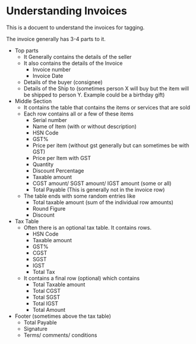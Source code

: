 
# Understanding Invoices

This is a docuent to understand the invoices for tagging. 

The invoice generally has 3-4 parts to it.

- Top parts
  - It Generally contains the details of the seller  
  - It also contains the details of the Invoice 
    - Invoice number 
    - Invoice Date
  - Details of the buyer (consignee)
  - Details of the Ship to (sometimes person X will buy but the item will be shipped to person Y. Example could be a birthday gift)
- Middle Section 
  - It contains the table that contains the items or services that are sold
  - Each row contains all or a few of these items
    - Serial number
    - Name of Item (with or without description)
    - HSN Code
    - GST% 
    - Price per item (without gst generally but can sometimes be with GST)
    - Price per Item with GST
    - Quantity
    - Discount Percentage
    - Taxable amount
    - CGST amount/ SGST amount/ IGST amount (some or all)
    - Total Payable (This is generally not in the invoice row)
  - The table ends with some random entries like
    - Total taxable amount (sum of the individual row amounts)
    - Round Figure
    - Discount
- Tax Table 
  - Often there is an optional tax table. It contains rows. 
    - HSN Code
    - Taxable amount
    - GST%
    - CGST
    - SGST
    - IGST
    - Total Tax
  - It contains a final row (optional) which contains
    - Total Taxable amount
    - Total CGST
    - Total SGST
    - Total IGST
    - Total Amount
- Footer (sometimes above the tax table)
  - Total Payable 
  - Signature
  - Terms/ comments/ conditions
